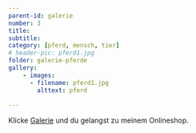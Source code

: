 ```yaml
---
parent-id: galerie
number: 3
title:  
subtitle: 
category: [pferd, mensch, tier]
# header-pic: pferd1.jpg
folder: galerie-pferde
gallery:
    - images:
      - filename: pferd1.jpg
        alttext: pferd
      
---
```

Klicke  [Galerie](https://www.pictrs.com/micheledekkerfotografie?l=de) und du gelangst zu meinem Onlineshop.

<!-- beschreibender Text hier -->
